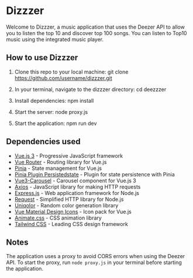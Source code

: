 # Dizzzer

Welcome to Dizzzer, a music application that uses the Deezer API to allow you to listen the top 10 and discover top 100 songs. You can listen to Top10 music using the integrated music player.

## How to use Dizzzer

1. Clone this repo to your local machine:
git clone https://github.com/username/dizzzer.git

2. In your terminal, navigate to the dizzzer directory:
cd deezzzer

3. Install dependencies:
npm install

4. Start the server:
node proxy.js

5. Start the application:
npm run dev

## Dependencies used

* [Vue.js 3](https://v3.vuejs.org/) - Progressive JavaScript framework
* [Vue Router](https://router.vuejs.org/) - Routing library for Vue.js
* [Pinia](https://pinia.esm.dev/) - State management for Vue.js
* [Pinia Plugin Persistedstate](https://github.com/posva/pinia-plugin-persistedstate) - Plugin for state persistence with Pinia
* [Vue3-Carousel](https://www.npmjs.com/package/vue3-carousel) - Carousel component for Vue.js 3
* [Axios](https://github.com/axios/axios) - JavaScript library for making HTTP requests
* [Express.js](https://expressjs.com/) - Web application framework for Node.js
* [Request](https://www.npmjs.com/package/request) - Simplified HTTP library for Node.js
* [Uniqolor](https://www.npmjs.com/package/uniqolor) - Random color generation library
* [Vue Material Design Icons](https://www.npmjs.com/package/vue-material-design-icons) - Icon pack for Vue.js
* [Animate.css](https://animate.style/) - CSS animation library
* [Tailwind CSS](https://tailwindcss.com/) - Leading CSS design framework

## Notes

The application uses a proxy to avoid CORS errors when using the Deezer API. To start the proxy, run `node proxy.js` in your terminal before starting the application.
